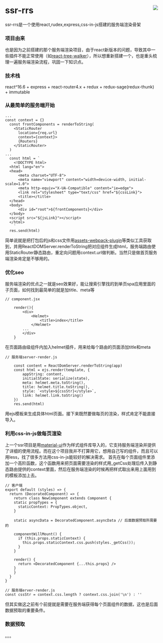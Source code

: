 # ssr-rrs   <img style="float:right" src="./ssr_favicon.ico"> 
ssr-rrs是一个使用react,rudex,express,css-in-js搭建的服务端渲染骨架

### 项目由来
也是因为之前搭建的那个服务端渲染项目，由于react新版本的问题，导致其中一些插件不能正常使用（如<a target='_blank' href="https://github.com/ctrlplusb/react-tree-walker">react-tree-walker</a>），所以想重新搭建一个，也是重头梳理一遍服务端渲染流程，巩固一下知识点。

### 技术栈
react^16.6 + express + react-router4.x + redux + redux-sage(redux-thunk) + immutable

### 从最简单的服务端开始
```
...
const context = {}
  const frontComponents = renderToString(
    <StaticRouter
      location={req.url}
      context={context}>
      {Routers}
    </StaticRouter>
  )
...
  const html = `
    <!DOCTYPE html>
  <html lang="en">
  <head>
      <meta charset="UTF-8">
      <meta name="viewport" content="width=device-width, initial-scale=1.0">
      <meta http-equiv="X-UA-Compatible" content="ie=edge">
      <link rel="stylesheet" type="text/css" href="${cssLink}">
      <title></title>
  </head>
  <body>
      <div id="root">${frontComponents}</div>
  </body>
  <script src="${jsLink}"></script>
  </html>
    `
  res.send(html)
```
简单说就是把打包后的js和css文件用<a target='_blank' href="https://github.com/ztoben/assets-webpack-plugin">assets-webpack-plugin</a>等类似工具获取到，并用ReactDOMServer.renderToString把对应组件生成html，服务端路由使用StaticRouter静态路由，重定向问题用context.url做判断。当然只是做首页服务端渲染肯定是不够用的。

### 优化seo

服务端渲染的优点之一就是seo效果好，能让搜索引擎找的到单页spa应用里面的子页面，如何找到最简单的就是加title、meta等
```
// component.jsx
    
    render(){
        <div>
            <Helmet>
                <title>index</title>
            </Helmet>
        ...
        </div>
    }
```
在页面路由级组件内加入helmet插件，用来给每个路由的页面添加title和meta
```
// 服务端server-render.js

    const content = ReactDomServer.renderToString(app)
    const html = ejs.render(template, {
        appString: content,
        initialState: serialize(state),
        meta: helmet.meta.toString(),
        title: helmet.title.toString(),
        style: `<style>${cssStr}</style>`,
        link: helmet.link.toString()
    })
    res.send(html)
```
用ejs模板来生成具体html页面。接下来既然要做每页的渲染，样式肯定不能直接导入。

### 利用css-in-js做每页渲染

上一个ssr项目是用<a href='https://material-ui.com/' target='_blank'>material-ui</a>作为样式组件库导入的，它支持服务端渲染并提供了详细的使用流程。而在这个项目我并不打算用它，想用自己写的组件，而且可以用less，找了很多方法用css-in-js能较好的解决需求。
首先在每个页面组件里添加一个高阶函数，这个函数用来把页面需要渲染的样式用_getCss处理后传入到静态路由提供的context里面，然后在服务端渲染的时候再把样式取出来用上面用到的模板添加上去。
```
// 客户端
export default (styles) => {
  return (DecoratedComponent) => {
    return class NewComponent extends Component {
    static propTypes = {
      staticContext: PropTypes.object,
    }

    static asyncData = DecoratedComponent.asyncData // 后面数据预取所需要的

    componentWillMount() {
      if (this.props.staticContext) {
        this.props.staticContext.css.push(styles._getCss());
      }
    }

    render() {
      return <DecoratedComponent {...this.props} />
    }
    }
  }
}

// 服务端erver-render.js
const cssStr = context.css.length ? context.css.join('\n') : ''
```
但其实做这之前有个前提就是需要在服务端获得每个页面组件的数据，这也是后面数据预取的重要条件。

### 数据预取

。。。